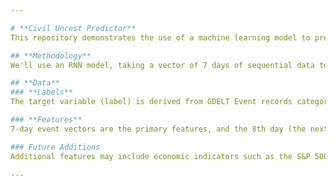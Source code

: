 ```yaml
---

# **Civil Unrest Predictor**
This repository demonstrates the use of a machine learning model to predict civil unrest in Chicago by analyzing real-time and historical data from the GDELT 1.0 dataset.

## **Methodology**
We'll use an RNN model, taking a vector of 7 days of sequential data to predict the 8th day. We'll build off this, incorporating more labels as needed. We may choose to predict 2 or 3 days into the future as well. 

## **Data**
### **Labels**
The target variable (label) is derived from GDELT Event records categorized with `145` or `145X` Event Codes. These tags correspond to incidents of civil unrest (e.g., riots, protests) as defined by the GDELT taxonomy.

### **Features**
7-day event vectors are the primary features, and the 8th day (the next day) is the label. (In that the prior 7 days help to predict the 8th day.

### Future Additions
Additional features may include economic indicators such as the S&P 500 index or an inflation index to contextualize potential underlying causes of unrest.

---
```


